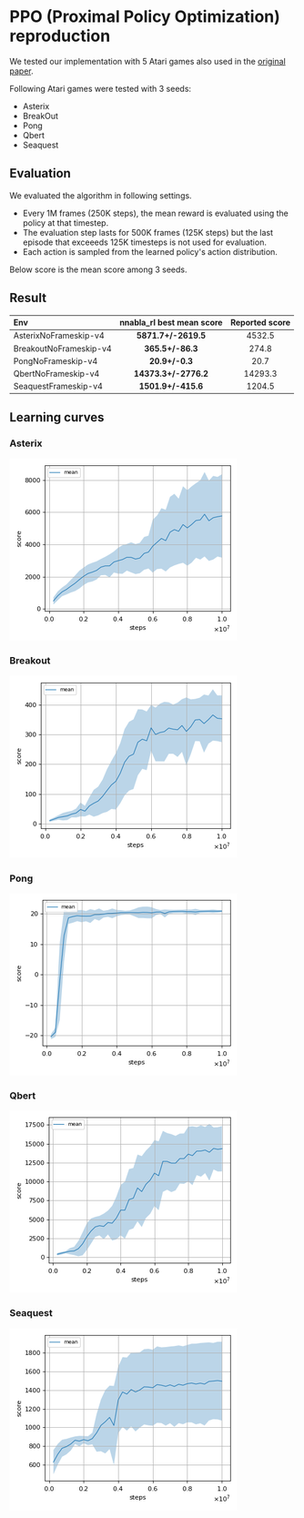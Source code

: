 # PPO (Proximal Policy Optimization) reproduction

We tested our implementation with 5 Atari games also used in the [original paper](https://arxiv.org/abs/1707.06347).  

Following Atari games were tested with 3 seeds:

- Asterix
- BreakOut
- Pong
- Qbert
- Seaquest

## Evaluation

We evaluated the algorithm in following settings.

* Every 1M frames (250K steps), the mean reward is evaluated using the policy at that timestep. 
* The evaluation step lasts for 500K frames (125K steps) but the last episode that exceeeds 125K timesteps is not used for evaluation.
* Each action is sampled from the learned policy's action distribution.

Below score is the mean score among 3 seeds.

## Result

|Env|nnabla_rl best mean score|Reported score|
|:---|:---:|:---:|
|AsterixNoFrameskip-v4|**5871.7+/-2619.5**|4532.5|
|BreakoutNoFrameskip-v4|**365.5+/-86.3**|274.8|
|PongNoFrameskip-v4|**20.9+/-0.3**|20.7|
|QbertNoFrameskip-v4|**14373.3+/-2776.2**|14293.3|
|SeaquestFrameskip-v4|**1501.9+/-415.6**|1204.5|

## Learning curves

### Asterix

![Asterix Result](./reproduction_results/AsterixNoFrameskip-v4_results/result.png)

### Breakout

![Breakout Result](./reproduction_results/BreakoutNoFrameskip-v4_results/result.png)

### Pong

![Pong Result](./reproduction_results/PongNoFrameskip-v4_results/result.png)

### Qbert

![Qbert Result](./reproduction_results/QbertNoFrameskip-v4_results/result.png)

### Seaquest

![Seaquest Result](./reproduction_results/SeaquestNoFrameskip-v4_results/result.png)